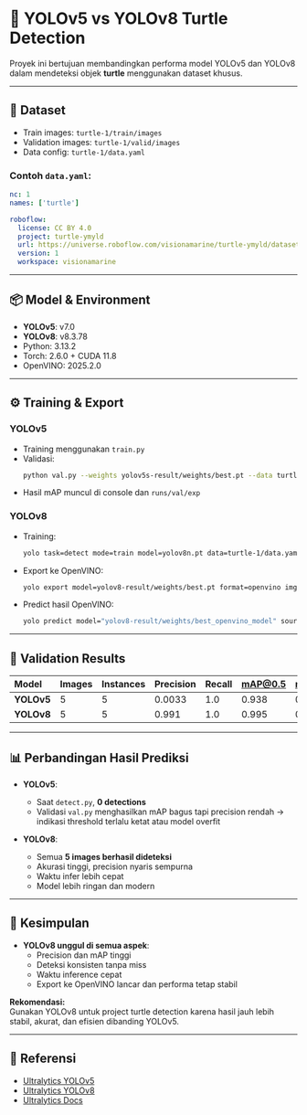 
# 🐢 YOLOv5 vs YOLOv8 Turtle Detection

Proyek ini bertujuan membandingkan performa model YOLOv5 dan YOLOv8 dalam mendeteksi objek **turtle** menggunakan dataset khusus.

---

## 📂 Dataset

- Train images: `turtle-1/train/images`
- Validation images: `turtle-1/valid/images`
- Data config: `turtle-1/data.yaml`

### Contoh `data.yaml`:
```yaml
nc: 1
names: ['turtle']

roboflow:
  license: CC BY 4.0
  project: turtle-ymyld
  url: https://universe.roboflow.com/visionamarine/turtle-ymyld/dataset/1
  version: 1
  workspace: visionamarine
```

---

## 📦 Model & Environment

- **YOLOv5**: v7.0  
- **YOLOv8**: v8.3.78  
- Python: 3.13.2  
- Torch: 2.6.0 + CUDA 11.8  
- OpenVINO: 2025.2.0  

---

## ⚙️ Training & Export

### YOLOv5
- Training menggunakan `train.py`  
- Validasi:
  ```bash
  python val.py --weights yolov5s-result/weights/best.pt --data turtle-1/data.yaml --img 416
  ```
- Hasil mAP muncul di console dan `runs/val/exp`

### YOLOv8
- Training:
  ```bash
  yolo task=detect mode=train model=yolov8n.pt data=turtle-1/data.yaml imgsz=416
  ```
- Export ke OpenVINO:
  ```bash
  yolo export model=yolov8-result/weights/best.pt format=openvino imgsz=416
  ```
- Predict hasil OpenVINO:
  ```bash
  yolo predict model="yolov8-result/weights/best_openvino_model" source="turtle-1/valid/images" project="predict-result" name="pred_yolov8_after" imgsz=416 save=True
  ```

---

## 🧪 Validation Results

| Model   | Images | Instances | Precision | Recall | mAP@0.5 | mAP@0.5:0.95 |
|:------------|:---------|:-------------|:------------|:---------|:---------|:--------------|
| **YOLOv5**  | 5       | 5           | 0.0033     | 1.0     | 0.938     | 0.429         |
| **YOLOv8**  | 5       | 5           | 0.991      | 1.0     | 0.995     | 0.975         |

---

## 📊 Perbandingan Hasil Prediksi

- **YOLOv5**:
  - Saat `detect.py`, **0 detections**
  - Validasi `val.py` menghasilkan mAP bagus tapi precision rendah → indikasi threshold terlalu ketat atau model overfit

- **YOLOv8**:
  - Semua **5 images berhasil dideteksi**
  - Akurasi tinggi, precision nyaris sempurna
  - Waktu infer lebih cepat
  - Model lebih ringan dan modern

---

## 📌 Kesimpulan

- **YOLOv8 unggul di semua aspek**:
  - Precision dan mAP tinggi
  - Deteksi konsisten tanpa miss
  - Waktu inference cepat
  - Export ke OpenVINO lancar dan performa tetap stabil

**Rekomendasi:**  
Gunakan YOLOv8 untuk project turtle detection karena hasil jauh lebih stabil, akurat, dan efisien dibanding YOLOv5.

---

## 📎 Referensi

- [Ultralytics YOLOv5](https://github.com/ultralytics/yolov5)
- [Ultralytics YOLOv8](https://github.com/ultralytics/ultralytics)
- [Ultralytics Docs](https://docs.ultralytics.com/)
